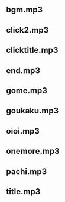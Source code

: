 ## bgm.mp3

## click2.mp3

## clicktitle.mp3

## end.mp3

## gome.mp3

## goukaku.mp3

## oioi.mp3

## onemore.mp3

## pachi.mp3

## title.mp3
